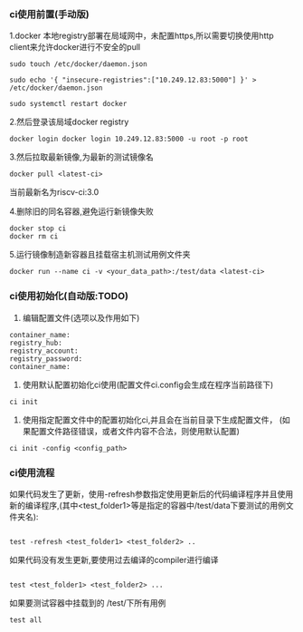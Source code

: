 ### ci使用前置(手动版)

1\.docker 本地registry部署在局域网中，未配置https,所以需要切换使用http client来允许docker进行不安全的pull

```
sudo touch /etc/docker/daemon.json

sudo echo '{ "insecure-registries":["10.249.12.83:5000"] }' > /etc/docker/daemon.json

sudo systemctl restart docker
```

2\.然后登录该局域docker registry

```
docker login docker login 10.249.12.83:5000 -u root -p root
```

3\.然后拉取最新镜像,为最新的测试镜像名

```
docker pull <latest-ci>
```

当前最新名为riscv-ci:3.0

4\.删除旧的同名容器,避免运行新镜像失败

```
docker stop ci
docker rm ci
```

5\.运行镜像制造新容器且挂载宿主机测试用例文件夹

```
docker run --name ci -v <your_data_path>:/test/data <latest-ci>
```

### ci使用初始化(自动版:TODO)

1. 编辑配置文件(选项以及作用如下)

```
container_name:
registry_hub:
registry_account:
registry_password:
container_name:
```

1. 使用默认配置初始化ci使用(配置文件ci.config会生成在程序当前路径下)

```
ci init
```

1. 使用指定配置文件中的配置初始化ci,并且会在当前目录下生成配置文件，
   (如果配置文件路径错误，或者文件内容不合法，则使用默认配置)

```
ci init -config <config_path>
```

### ci使用流程

如果代码发生了更新，使用-refresh参数指定使用更新后的代码编译程序并且使用新的编译程序,(其中<test_folder1>等是指定的容器中/test/data下要测试的用例文件夹名):

```

test -refresh <test_folder1> <test_folder2> ..
```

如果代码没有发生更新,要使用过去编译的compiler进行编译

```

test <test_folder1> <test_folder2> ...
```

如果要测试容器中挂载到的 /test/下所有用例

```
test all
```